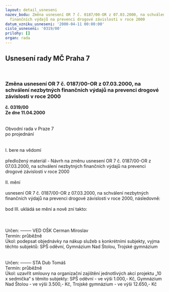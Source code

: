 ```yaml
---
layout: detail_usneseni
nazev_bodu: Změna usnesení OR 7 č. 0187/00-OR z 07.03.2000, na schválení nezbytných
  finančních výdajů na prevenci drogové závislosti v roce 2000
datum_vzniku_usneseni: '2000-04-11 00:00:00'
cislo_usneseni: '0319/00'
prilohy: []
organ: rada
---
```

<div id="ucUsn_pList" class="usn">
	<span><h2>Usnesení rady MČ Praha 7 </h2>
<br></span><div class="standBody">
<span><h3>Změna usnesení OR 7 č. 0187/00-OR z 07.03.2000, na schválení nezbytných finančních výdajů na prevenci drogové závislosti v roce 2000</h3></span><div class="center">
		<strong>č. 0319/00</strong><br>
	</div>
<div class="center">
		<strong>Ze dne 11.04.2000</strong><br><br>
	</div>
<br>Obvodní rada v Praze 7<br>po projednání<br><br><br>I.	bere na vědomí<br><br> předložený materiál - Návrh na změnu usnesení OR 7 č. 0187/00-OR z 07.03.2000, na schválení nezbytných finančních výdajů na prevenci drogové závislosti v roce 2000<br><br>II.	mění <br><br>usnesení OR 7 č. 0187/00-OR z 07.03.2000, na schválení nezbytných finančních výdajů na prevenci drogové závislosti v roce 2000, následovně:<br><br>bod III. ukládá se mění a nově zní takto:<br><br>	<br><br> Určen:	–––––	VED OŠK Cerman Miroslav<br>Termín: průběžně<br>Úkol:	podepsat objednávky na nákup služeb  s konkrétními subjekty, vyjma těchto subjektů: SPŠ oděvní, Gymnázium Nad Štolou, Trojské gymnázium  <br> <br><br> Určen:	–––––	STA Dub Tomáš<br>Termín: průběžně<br>Úkol:	uzavřít smlouvy na organizační zajištění jednotlivých akcí projektu „10 x sedmička“ s těmito subjekty: SPŠ oděvní - ve výši 1.000,- Kč, Gymnázium Nad Štolou - ve výši 3.500,- Kč, Trojské gymnázium - ve výši 12.650,- Kč <br> <br><br> <br>
</div>
</div>